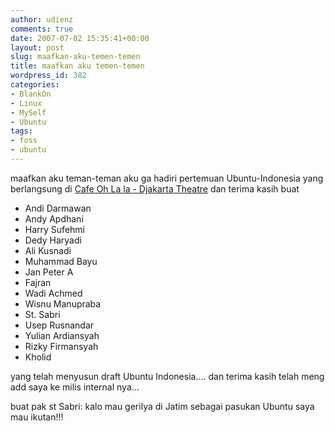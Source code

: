 ```yaml
---
author: udienz
comments: true
date: 2007-07-02 15:35:41+00:00
layout: post
slug: maafkan-aku-temen-temen
title: maafkan aku temen-temen
wordpress_id: 382
categories:
- BlankOn
- Linux
- MySelf
- Ubuntu
tags:
- foss
- ubuntu
---
```


maafkan aku teman-teman aku ga hadiri pertemuan Ubuntu-Indonesia yang berlangsung di [Cafe Oh La la - Djakarta Theatre](http://harry.sufehmi.com/archives/2007-06-30-1501/)  dan terima kasih buat

- Andi Darmawan
- Andy Apdhani
- Harry Sufehmi
- Dedy Haryadi
- Ali Kusnadi
- Muhammad Bayu
- Jan Peter A
- Fajran
- Wadi Achmed
- Wisnu Manupraba
- St. Sabri
- Usep Rusnandar
- Yulian Ardiansyah
- Rizky Firmansyah
- Kholid

yang telah menyusun draft Ubuntu Indonesia.... dan terima kasih telah meng add saya ke milis internal nya...

buat pak st Sabri: kalo mau gerilya di Jatim sebagai pasukan Ubuntu saya mau ikutan!!!
